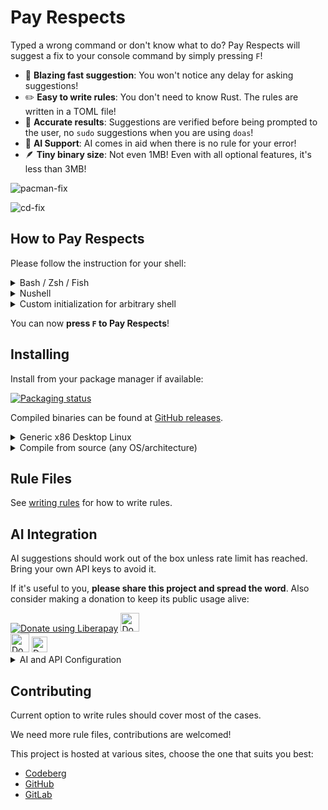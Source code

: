 # Pay Respects

Typed a wrong command or don't know what to do? Pay Respects will suggest a fix to your console command by simply pressing `F`!

- 🚀 **Blazing fast suggestion**: You won't notice any delay for asking suggestions!
- ✏️ **Easy to write rules**: You don't need to know Rust. The rules are written in a TOML file!
- 🎯 **Accurate results**: Suggestions are verified before being prompted to the user, no `sudo` suggestions when you are using `doas`!
- 🤖 **AI Support**: AI comes in aid when there is no rule for your error!
- 🪶 **Tiny binary size**: Not even 1MB! Even with all optional features, it's less than 3MB!

![pacman-fix](img/pacman-fix.png)

![cd-fix](img/cd-fix.png)

## How to Pay Respects

Please follow the instruction for your shell:

<details>
	<summary>Bash / Zsh / Fish</summary>

> Manual aliasing:
> ```shell
> alias f="$(pay-respects bash)"
> alias f="$(pay-respects zsh)"
> alias f="$(pay-respects fish)"
> ```

> Auto aliasing (optional custom alias can be added after `--alias`):
> ```shell
> eval "$(pay-respects bash --alias)"
> eval "$(pay-respects zsh --alias)"
> pay-respects fish --alias | source
> ```

</details>

<details>
	<summary>Nushell</summary>

> Add the following output to your configuration file:
> ```shell
> pay-respects nushell [--alias <alias>]
> ```

> Or save it as a file:
> ```shell
> pay-respects nushell [--alias <alias>] | save -f ~/.pay-respects.nu
> ```
> and source from your config file:
> ```shell
> source ~/.pay-respects.nu
> ```

</details>

<details>
	<summary>Custom initialization for arbitrary shell</summary>

> pay-respects only requires 2 environment variables to function:
>
> - `_PR_SHELL`: The binary name of the current working shell.
> - `_PR_LAST_COMMAND`: The last command.
>
> pay-respects echos back, if applicable, a `cd` command that can be evaluated by the current working shell.
>
> General example:
> ```shell
> eval $(_PR_SHELL=sh _PR_LAST_COMMAND="git comit" pay-respects)
> ```

</details>

You can now **press `F` to Pay Respects**!

## Installing

Install from your package manager if available:

[![Packaging status](https://repology.org/badge/vertical-allrepos/pay-respects.svg)](https://repology.org/project/pay-respects/versions)

Compiled binaries can be found at [GitHub releases](https://github.com/iffse/pay-respects/releases).

<details>
	<summary>Generic x86 Desktop Linux</summary>

> 1. Get the latest binary from [releases](https://github.com/iffse/pay-respects/releases).
> ```shell
> curl -sL -o pay-respects.zip \
> $(curl -s https://api.github.com/repos/iffse/pay-respects/releases/latest \
> | sed 's/[()",{}]/ /g; s/ /\n/g' \
> | grep "https.*pay-respects-ubuntu-latest.zip")
> ```
>
> 2. Extract zip, e.g. one of the following:
> ```shell
> 7z -x pay-respects.zip
> unzip pay-respects.zip
> ```
>
> 3. System-wide installation:
> ```shell
> sudo chmod a+x pay-respects
> sudo mv pay-respects /usr/local/bin/pay-respects
> ```
>
> 4. Delete the downloaded package:
> ```shell
> rm pay-respects.zip
> ```

</details>

<details>
	<summary>Compile from source (any OS/architecture)</summary>

> This installation requires you to have Cargo (the Rust package manager) installed.
>
> Install from [crates.io](https://crates.io/), features are optional
> ```shell
> cargo install pay-respects --features=runtime-rules,request-ai
> ```
>
> Clone from git and install, suitable for adding custom compile-time rules:
> ```
> git clone --depth 1 https://github.com/iffse/pay-respects
> cd pay-respects
> cargo install --path .
> ```

</details>

## Rule Files

See [writing rules](./rules.md) for how to write rules.

## AI Integration

AI suggestions should work out of the box unless rate limit has reached. Bring your own API keys to avoid it.

If it's useful to you, **please share this project and spread the word**. Also consider making a donation to keep its public usage alive:

<div>
	<a
		href="https://liberapay.com/iff/donate"
		target="_blank"
		rel="noreferrer"
		><img
			src="https://liberapay.com/assets/widgets/donate.svg"
			alt="Donate using Liberapay"
		/></a
	>
	<a href="https://ko-fi.com/iffse" target="_blank" rel="noreferrer"
		><img
			height='30'
			src="https://www.vectorlogo.zone/logos/ko-fi/ko-fi-ar21.svg"
			alt="Donate using Ko-fi"
			style="height: 30px;"
		/></a
	>
	<br />
	<a href="https://iffse.eu.org/stripe" target="_blank" rel="noreferrer"
		><img
			height='30'
			src="https://cdn.brandfolder.io/KGT2DTA4/at/8vbr8k4mr5xjwk4hxq4t9vs/Stripe_wordmark_-_blurple.svg"
			alt="Donate using Stripe"
			style="height: 30px;"
		/></a
	>
	<a
		href="https://www.paypal.com/donate/?hosted_button_id=QN7Z7ZHRAAFZL"
		target="_blank"
		rel="noreferrer"
		><img
			height='30'
			src="https://upload.wikimedia.org/wikipedia/commons/b/b5/PayPal.svg"
			alt="Donate using PayPal"
			style="height: 25px; margin-bottom: 3px;"
		/></a
	>
</div>

<details>
	<summary>AI and API Configuration</summary>

> Configuration is done via environment variables:
>
> - `_PR_AI_API_KEY`: You own API key. Set it to an empty value disables AI integration
> - `_PR_AI_URL`: URL used. Defaults to `https://api.groq.com/openai/v1/chat/completions`
> - `_PR_AI_MODEL`: Model used. Defaults to `llama3-8b-8192`
>
> Compile time variables:
>
> - `_DEF_PR_AI_API_KEY`: Default API key, included in compile-time
>
> </details>

## Contributing

Current option to write rules should cover most of the cases.

We need more rule files, contributions are welcomed!

This project is hosted at various sites, choose the one that suits you best:

- [Codeberg](https://codeberg.org/iff/pay-respects)
- [GitHub](https://github.com/iffse/pay-respects)
- [GitLab](https://gitlab.com/iffse/pay-respects)

